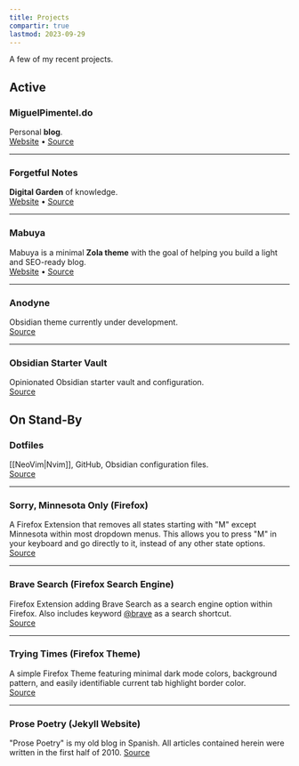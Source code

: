 ```yaml
---
title: Projects
compartir: true
lastmod: 2023-09-29
---
```

A few of my recent projects.

## Active

### MiguelPimentel.do

Personal **blog**.  
[Website](https://miguelpimentel.do/) • [Source](https://github.com/semanticdata/miguel-pimentel-do)

---

### Forgetful Notes

**Digital Garden** of knowledge.  
[Website](https://forgetfulnotes.com/) • [Source](https://github.com/semanticdata/forgetful-notes)

---

### Mabuya

Mabuya is a minimal **Zola theme** with the goal of helping you build a light and SEO-ready blog.  
[Website](https://semanticdata.github.io/mabuya/) • [Source](https://github.com/semanticdata/mabuya)

---

### Anodyne

Obsidian theme currently under development.  
[Source](https://github.com/semanticdata/obsidian-sample-theme)

---

### Obsidian Starter Vault

Opinionated Obsidian starter vault and configuration.  
[Source](https://github.com/semanticdata/obsidian-test-vault)

## On Stand-By

### Dotfiles

[[NeoVim|Nvim]], GitHub, Obsidian configuration files.  
[Source](https://github.com/semanticdata/dotfiles)

---

### Sorry, Minnesota Only (Firefox)

A Firefox Extension that removes all states starting with "M" except Minnesota within most dropdown menus. This allows you to press "M" in your keyboard and go directly to it, instead of any other state options.  
[Source](https://github.com/semanticdata/firefox-sorry-minnesota-only)

---

### Brave Search (Firefox Search Engine)

Firefox Extension adding Brave Search as a search engine option within Firefox. Also includes keyword [@brave](https://github.com/brave) as a search shortcut.  
[Source](https://github.com/semanticdata/firefox-brave-search)

---

### Trying Times (Firefox Theme)

A simple Firefox Theme featuring minimal dark mode colors, background pattern, and easily identifiable current tab highlight border color.  
[Source](https://github.com/semanticdata/firefox-theme-trying-times)

---

### Prose Poetry (Jekyll Website)

"Prose Poetry" is my old blog in Spanish. All articles contained herein were written in the first half of 2010.
[Source](https://github.com/semanticdata/prose-poetry)
